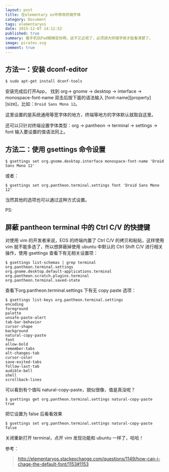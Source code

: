 ```yaml
---
layout: post
title: 在elementary os中修改终端字体
category: Document
tags: elementaryos
date: 2015-12-07 14:12:52
published: true
summary: 看手机玩Pad眼睛受伤啊，这不又近视了，必须调大终端字体才能看清楚了。
image: pirates.svg
comment: true
---
```


## 方法一：安装 dconf-editor

```
$ sudo apt-get install dconf-tools
```

安装完成后打开App， 找到 org-> gnome -> desktop -> interface -> monospace-font-name 双击后按下面的语法输入 \[font-name\]\[property\]\[size\]，比如：`Droid Sans Mono 12`。

这里设置的是系统通用等宽字体的地方，终端等地方的字体默认就取自这里。

还可以只针对终端设置字体类型：org -> pantheon -> terminal -> settings -> font 输入要设置的值语法同上。


## 方法二：使用 gsettings 命令设置

```
$ gsettings set org.gnome.desktop.interface monospace-font-name 'Droid Sans Mono 12'
```

或者：

```
$ gsettings set org.pantheon.terminal.settings font 'Droid Sans Mono 12'
```

当然其他的选项也可以通过这种方式设置。

PS:

## 屏蔽 pantheon terminal 中的 Ctrl C/V 的快捷键

对使用 vim 的开发者来说，EOS 的终端内置了 Ctrl C/V 的拷贝和粘贴，这样使用 vim 就不能多选了，所以想屏蔽掉使用 ubuntu 中默认的 Ctrl Shift C/V 进行相关操作，使用 gsettings 查看下有无相关设置项：

```
$ gsettings list-schemas | grep terminal
org.pantheon.terminal.settings
org.gnome.desktop.default-applications.terminal
org.pantheon.scratch.plugins.terminal
org.pantheon.terminal.saved-state 
```

查看下org.pantheon.terminal.settings 下有无 copy paste 选项：

```
$ gsettings list-keys org.pantheon.terminal.settings
encoding
foreground
palette
unsafe-paste-alert
tab-bar-behavior
cursor-shape
background
natural-copy-paste
font
allow-bold
remember-tabs
alt-changes-tab
cursor-color
save-exited-tabs
follow-last-tab
audible-bell
shell
scrollback-lines
```

可以看到有个值叫 natural-copy-paste，貌似很像，值是真没呢？

```
$ gsettings get org.pantheon.terminal.settings natural-copy-paste
true
```

把它设置为 false 后看看效果

```
$ gsettings set org.pantheon.terminal.settings natural-copy-paste false
```

关闭重新打开 terminal，点开 vim 发现功能和 ubuntu 一样了，哈哈！

参考：

> http://elementaryos.stackexchange.com/questions/1149/how-can-i-chage-the-default-font/1153#1153

